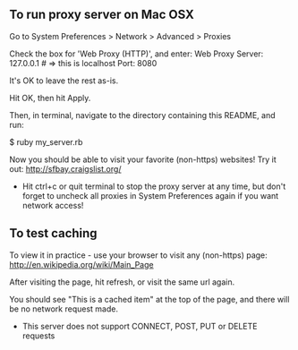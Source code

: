 ## To run proxy server on Mac OSX

Go to System Preferences > Network > Advanced > Proxies

Check the box for 'Web Proxy (HTTP)', and enter:
Web Proxy Server: 127.0.0.1 # => this is localhost
Port: 8080

It's OK to leave the rest as-is.

Hit OK, then hit Apply.

Then, in terminal, navigate to the directory containing this README, and run:

$ ruby my_server.rb

Now you should be able to visit your favorite (non-https) websites!
Try it out: http://sfbay.craigslist.org/

* Hit ctrl+c or quit terminal to stop the proxy server at any time, but don't forget to uncheck all proxies in System Preferences again if you want network access!

## To test caching

To view it in practice - use your browser to visit any (non-https) page:
http://en.wikipedia.org/wiki/Main_Page

After visiting the page, hit refresh, or visit the same url again.

You should see "This is a cached item" at the top of the page, and there will be no network request made.

* This server does not support CONNECT, POST, PUT or DELETE requests
